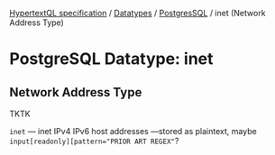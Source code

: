 [HypertextQL specification](../../README.md) / [Datatypes](../README.md) /  [PostgresSQL](README) / inet (Network Address Type)

# PostgreSQL Datatype: inet
## Network Address Type

TKTK

`inet` — inet IPv4 IPv6 host addresses —stored as plaintext, maybe `input[readonly][pattern="PRIOR ART REGEX"`?
